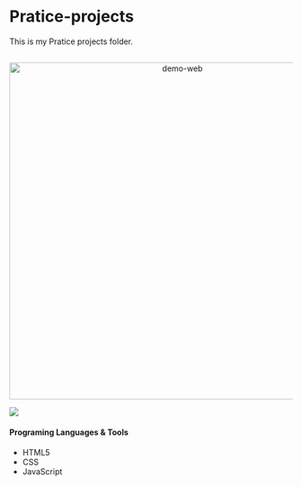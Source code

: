 # Pratice-projects

This is my Pratice projects folder.

## [](https://github.com/yuridapaz/Pratice-projects/tree/master/First%20personal%20landing%20page)

<div align="center">
    <img src="https://github.com/yuridapaz/Pratice-projects/blob/master/Images%20%26%20Gifs/First%20personal%20landing%20page.gif" alt="demo-web"  height="600">
</div>

![](https://github.com/yuridapaz/Pratice-projects/blob/master/Images%20%26%20Gifs/First%20personal%20landing%20page.gif)

#### Programing Languages & Tools

- HTML5
- CSS
- JavaScript
